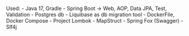 Used:
    - Java 17, Gradle
    - Spring Boot -> Web, AOP, Data JPA, Test, Validation
    - Postgres db
    - Liquibase as db migration tool
    - DockerFile, Docker Compose
    - Project Lombok
    - MapStruct
    - Spring Fox (Swagger)
    - Slf4j
